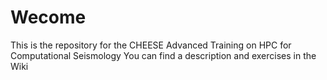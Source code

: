 # Wecome  
This is the repository for the CHEESE Advanced Training on HPC for Computational Seismology
You can find a description and exercises in the Wiki
